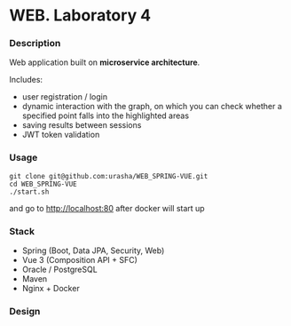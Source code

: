 # WEB. Laboratory 4

### Description
Web application built on **microservice architecture**.  

Includes: 
- user registration / login 
- dynamic interaction with the graph, on which you can check whether a specified point falls into the highlighted areas
- saving results between sessions
- JWT token validation

### Usage
```
git clone git@github.com:urasha/WEB_SPRING-VUE.git
cd WEB_SPRING-VUE
./start.sh
```
and go to [http://localhost:80](http://localhost:80) after docker will start up

### Stack
- Spring (Boot, Data JPA, Security, Web)
- Vue 3 (Composition API + SFC)
- Oracle / PostgreSQL
- Maven
- Nginx + Docker

### Design
